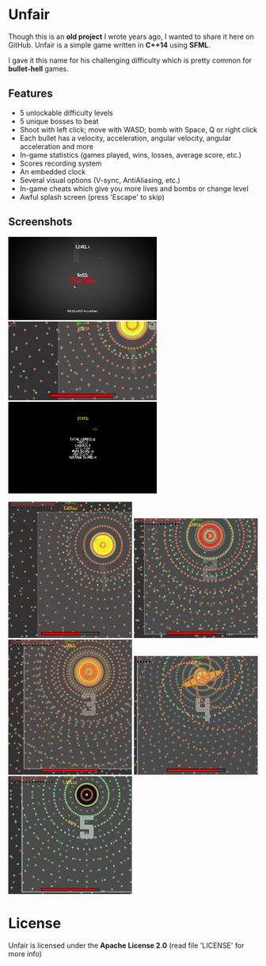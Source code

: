 # Unfair
Though this is an **old project** I wrote years ago, I wanted to share it here on GitHub.
Unfair is a simple game written in **C++14** using **SFML**.

I gave it this name for his challenging difficulty which is pretty common for
**bullet-hell** games. 

## Features
  - 5 unlockable difficulty levels
  - 5 unique bosses to beat
  - Shoot with left click; move with WASD; bomb with Space, Q or right click
  - Each bullet has a velocity, acceleration, angular velocity, angular acceleration and more
  - In-game statistics (games played, wins, losses, average score, etc.)
  - Scores recording system
  - An embedded clock
  - Several visual options (V-sync, AntiAliasing, etc.)
  - In-game cheats which give you more lives and bombs or change level
  - Awful splash screen (press 'Escape' to skip)
  
## Screenshots
<img src="demo_img/sun.png" width="300" title="Boss: The Sun"></img>
<img src="demo_img/clock.png" width="300" title="In-game Clock"></img>
<img src="demo_img/stats.png" width="300" title="Stats"></img>
<p>
<img src="demo_img/level1.png" width="250" title="First Level"></img>
<img src="demo_img/level2.png" width="250" title="Second Level" ></img>
<img src="demo_img/level3.png" width="250" title="Third Level"></img>
<img src="demo_img/level4.png" width="250" title="Fourth Level"></img>
<img src="demo_img/level5.png" width="250" title="Fifth Level"></img> 

# License
Unfair is licensed under the **Apache License 2.0** (read file 'LICENSE' for more info)
